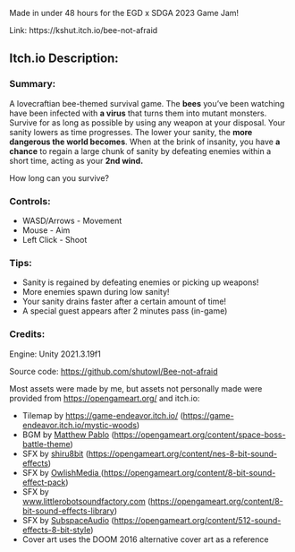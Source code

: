<p>Made in under 48 hours&nbsp;for the EGD x SDGA 2023 Game Jam!</p>
<p>Link: https://kshut.itch.io/bee-not-afraid</p>

<h2>Itch.io Description:</h2>
<h3>Summary:</h3>
<p>A lovecraftian bee-themed survival game. The <strong>bees</strong> you’ve been watching have been infected with <strong>a virus</strong> that turns them into mutant monsters. Survive for as long as possible by using any weapon at your disposal. Your sanity lowers as time progresses. The lower your sanity, the <strong>more dangerous the world becomes</strong>. When at the brink of insanity, you have <strong>a chance</strong> to regain a large chunk of sanity by defeating enemies within a short time, acting as your <strong>2nd wind.</strong> </p>
<p>How long can you survive?</p>
<h3>Controls:</h3>
<ul><li>WASD/Arrows - Movement</li><li>Mouse - Aim</li><li>Left Click - Shoot</li></ul>
<h3>Tips:</h3>
<ul><li>Sanity is regained by defeating enemies or picking up weapons!</li><li>More enemies spawn during low sanity!</li><li>Your sanity drains faster after a certain amount of time!</li><li>A special guest appears after 2 minutes pass (in-game)</li></ul>
<h3>Credits:</h3>
<p>Engine: Unity 2021.3.19f1</p>
<p>Source code:&nbsp;<a href="https://github.com/shutowl/Bee-not-afraid">https://github.com/shutowl/Bee-not-afraid</a></p>
<p>Most assets were made by me, but assets not personally made were provided from&nbsp;<a href="https://opengameart.org/">https://opengameart.org/</a>&nbsp;and itch.io:</p>
<ul><li>Tilemap by&nbsp;<a href="https://game-endeavor.itch.io/">https://game-endeavor.itch.io/</a>&nbsp;(<a href="https://game-endeavor.itch.io/mystic-woods">https://game-endeavor.itch.io/mystic-woods</a>)</li><li>BGM by <a href="https://opengameart.org/users/matthew-pablo">Matthew Pablo</a>&nbsp;(<a href="https://opengameart.org/content/space-boss-battle-theme">https://opengameart.org/content/space-boss-battle-theme</a>)</li><li>SFX by&nbsp;<a href="https://opengameart.org/users/shiru8bit">shiru8bit</a>&nbsp;(<a href="https://opengameart.org/content/nes-8-bit-sound-effects">https://opengameart.org/content/nes-8-bit-sound-effects</a>)</li><li>SFX by <a href="https://opengameart.org/users/owlishmedia">OwlishMedia&nbsp;</a>(<a href="https://opengameart.org/content/8-bit-sound-effect-pack">https://opengameart.org/content/8-bit-sound-effect-pack</a>)</li><li>SFX by <a href="http://www.littlerobotsoundfactory.com">www.littlerobotsoundfactory.com</a>&nbsp;(<a href="https://opengameart.org/content/8-bit-sound-effects-library">https://opengameart.org/content/8-bit-sound-effects-library</a>)</li><li>SFX by <a href="https://opengameart.org/users/subspaceaudio">SubspaceAudio</a>&nbsp;(<a href="https://opengameart.org/content/512-sound-effects-8-bit-style">https://opengameart.org/content/512-sound-effects-8-bit-style</a>)</li><li>Cover art uses the DOOM 2016 alternative cover art as a reference</li></ul>
